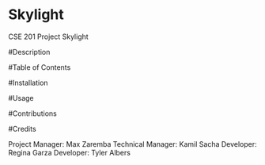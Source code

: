 # Skylight
CSE 201 Project Skylight

#Description



#Table of Contents


#Installation


#Usage


#Contributions


#Credits

Project Manager: Max Zaremba
Technical Manager: Kamil Sacha
Developer: Regina Garza
Developer: Tyler Albers


